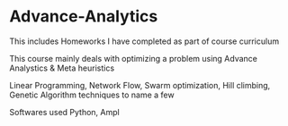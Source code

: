 # Advance-Analytics

This includes Homeworks I have completed as part of course curriculum

This course mainly deals with optimizing a problem using Advance Analystics & Meta heuristics

Linear Programming, Network Flow, Swarm optimization, Hill climbing, Genetic Algorithm techniques to name a few

Softwares used Python, Ampl
